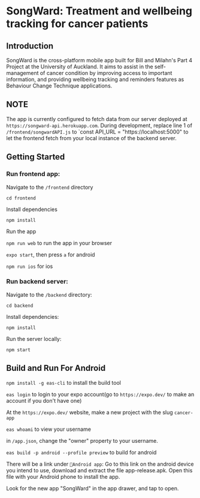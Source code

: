 # SongWard: Treatment and wellbeing tracking for cancer patients

## Introduction
SongWard is the cross-platform mobile app built for Bill and Milahn's Part 4 Project at the University of Auckland.
It aims to assist in the self-management of cancer condition by improving access to important information, and providing wellbeing tracking and reminders features as Behaviour Change Technique applications.

## NOTE

The app is currently configured to fetch data from our server deployed at `https://songward-api.herokuapp.com`. During development, replace line 1 of `/frontend/songwardAPI.js` to `const API_URL = "https://localhost:5000" to let the frontend fetch from your local instance of the backend server.

## Getting Started

### Run frontend app:

Navigate to the `/frontend` directory

`cd frontend`

Install dependencies

`npm install`

Run the app

`npm run web` to run the app in your browser

`expo start`, then press `a` for android

`npm run ios` for ios

### Run backend server:

Navigate to the `/backend` directory:

`cd backend`

Install dependencies:

`npm install`

Run the server locally:

`npm start`

## Build and Run For Android

`npm install -g eas-cli` to install the build tool

`eas login` to login to your expo account(go to `https://expo.dev/` to make an account if you don't have one)

At the `https://expo.dev/` website, make a new project with the slug `cancer-app`

`eas whoami` to view your username

in `/app.json`, change the "owner" property to your username.

`eas build -p android --profile preview` to build for android

There will be a link under `🤖Android app`: Go to this link on the android device you intend to use, download and extract the file app-release.apk. Open this file with your Android phone to install the app.

Look for the new app "SongWard" in the app drawer, and tap to open.
